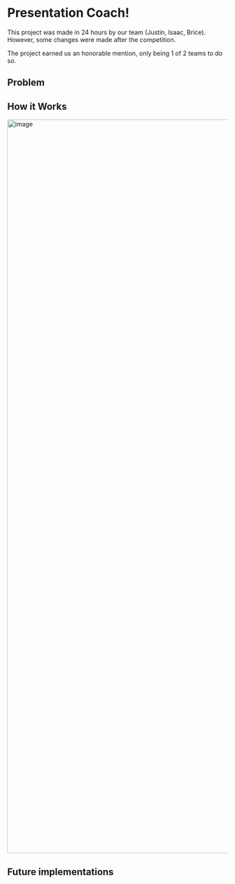 # Presentation Coach!

This project was made in 24 hours by our team (Justin, Isaac, Brice). However, some changes were made after the competition.

The project earned us an honorable mention, only being 1 of 2 teams to do so.

## Problem

## How it Works

 <img width="1679" alt="image" src="https://github.com/user-attachments/assets/2c7b9787-19fc-4850-bc94-686f2e745164">

## Future implementations


